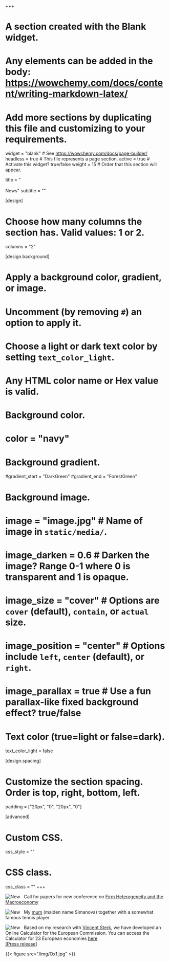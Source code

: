 +++
# A section created with the Blank widget.
# Any elements can be added in the body: https://wowchemy.com/docs/content/writing-markdown-latex/
# Add more sections by duplicating this file and customizing to your requirements.

widget = "blank"  # See https://wowchemy.com/docs/page-builder/
headless = true  # This file represents a page section.
active = true  # Activate this widget? true/false
weight = 15  # Order that this section will appear.

title = "<br><br>News"
subtitle = ""

[design]
  # Choose how many columns the section has. Valid values: 1 or 2.
  columns = "2"

[design.background]
  # Apply a background color, gradient, or image.
  #   Uncomment (by removing `#`) an option to apply it.
  #   Choose a light or dark text color by setting `text_color_light`.
  #   Any HTML color name or Hex value is valid.

  # Background color.
  # color = "navy"

  # Background gradient.
  #gradient_start = "DarkGreen"
  #gradient_end = "ForestGreen"

  # Background image.
  # image = "image.jpg"  # Name of image in `static/media/`.
  # image_darken = 0.6  # Darken the image? Range 0-1 where 0 is transparent and 1 is opaque.
  # image_size = "cover"  #  Options are `cover` (default), `contain`, or `actual` size.
  # image_position = "center"  # Options include `left`, `center` (default), or `right`.
  # image_parallax = true  # Use a fun parallax-like fixed background effect? true/false

  # Text color (true=light or false=dark).
  text_color_light = false

[design.spacing]
  # Customize the section spacing. Order is top, right, bottom, left.
  padding = ["20px", "0", "20px", "0"]

[advanced]
 # Custom CSS.
 css_style = ""

 # CSS class.
 css_class = ""
+++


![New](img/new_sign.png)   Call for papers for new conference on [Firm Heterogeneity and the Macroeconomy](firmmacro/)  

![New](img/new_sign.png)   My [mum](./Photos/Mama.jpg) (maiden name Simanova) together with a somewhat famous tennis player  

![New](img/new_sign.png)   Based on my research with [Vincent Sterk](http://www.homepages.ucl.ac.uk/~uctpvst/), we have developed an Online Calculator for the European Commission. You can access the Calculator for 23 European economies [here](https://ec.europa.eu/jrc/en/covid-19-start-up-calculator)  
[\[Press release\]](https://ec.europa.eu/jrc/en/news/supporting-new-eu-businesses-could-protect-over-35m-jobs-coming-decade-jrc-analysis-shows)

{{< figure src="/img/Ox1.jpg" >}}

